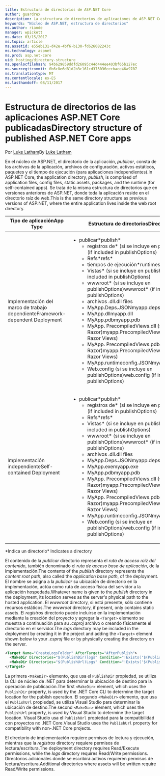 ```yaml
---
title: Estructura de directorios de ASP.NET Core
author: guardrex
description: La estructura de directorios de aplicaciones de ASP.NET Core publicadas.
keywords: "Núcleo de ASP.NET, estructura de directorios"
ms.author: riande
manager: wpickett
ms.date: 03/15/2017
ms.topic: article
ms.assetid: e55eb131-d42e-4bf6-b130-fd626082243c
ms.technology: aspnet
ms.prod: asp.net-core
uid: hosting/directory-structure
ms.openlocfilehash: 94b629859ddfd26095c44d444ee403bf65b127ec
ms.sourcegitcommit: 0b6c8e6d81d2b3c161cd375036eecbace46a9707
ms.translationtype: MT
ms.contentlocale: es-ES
ms.lasthandoff: 08/11/2017
---
```

# <a name="directory-structure-of-published-aspnet-core-apps"></a><span data-ttu-id="6d674-104">Estructura de directorios de las aplicaciones ASP.NET Core publicadas</span><span class="sxs-lookup"><span data-stu-id="6d674-104">Directory structure of published ASP.NET Core apps</span></span>

<span data-ttu-id="6d674-105">Por [Luke Latham](https://github.com/GuardRex)</span><span class="sxs-lookup"><span data-stu-id="6d674-105">By [Luke Latham](https://github.com/GuardRex)</span></span>

<span data-ttu-id="6d674-106">En el núcleo de ASP.NET, el directorio de la aplicación, *publicar*, consta de los archivos de la aplicación, archivos de configuración, activos estáticos, paquetes y el tiempo de ejecución (para aplicaciones independientes).</span><span class="sxs-lookup"><span data-stu-id="6d674-106">In ASP.NET Core, the application directory, *publish*, is comprised of application files, config files, static assets, packages, and the runtime (for self-contained apps).</span></span> <span data-ttu-id="6d674-107">Se trata de la misma estructura de directorios que en versiones anteriores de ASP.NET, donde toda la aplicación reside en el directorio raíz de web.</span><span class="sxs-lookup"><span data-stu-id="6d674-107">This is the same directory structure as previous versions of ASP.NET, where the entire application lives inside the web root directory.</span></span>

| <span data-ttu-id="6d674-108">Tipo de aplicación</span><span class="sxs-lookup"><span data-stu-id="6d674-108">App Type</span></span> | <span data-ttu-id="6d674-109">Estructura de directorios</span><span class="sxs-lookup"><span data-stu-id="6d674-109">Directory Structure</span></span> |
| --- | --- |
| <span data-ttu-id="6d674-110">Implementación del marco de trabajo dependiente</span><span class="sxs-lookup"><span data-stu-id="6d674-110">Framework-dependent Deployment</span></span> | <ul><li><span data-ttu-id="6d674-111">publicar\*</span><span class="sxs-lookup"><span data-stu-id="6d674-111">publish\*</span></span><ul><li><span data-ttu-id="6d674-112">registros de\* (si se incluye en publishOptions)</span><span class="sxs-lookup"><span data-stu-id="6d674-112">logs\* (if included in publishOptions)</span></span></li><li><span data-ttu-id="6d674-113">Refs\*</span><span class="sxs-lookup"><span data-stu-id="6d674-113">refs\*</span></span></li><li><span data-ttu-id="6d674-114">tiempos de ejecución\*</span><span class="sxs-lookup"><span data-stu-id="6d674-114">runtimes\*</span></span></li><li><span data-ttu-id="6d674-115">Vistas\* (si se incluye en publishOptions)</span><span class="sxs-lookup"><span data-stu-id="6d674-115">Views\* (if included in publishOptions)</span></span></li><li><span data-ttu-id="6d674-116">wwwroot\* (si se incluye en publishOptions)</span><span class="sxs-lookup"><span data-stu-id="6d674-116">wwwroot\* (if included in publishOptions)</span></span></li><li><span data-ttu-id="6d674-117">archivos .dll</span><span class="sxs-lookup"><span data-stu-id="6d674-117">.dll files</span></span></li><li><span data-ttu-id="6d674-118">MyApp.Deps.JSON</span><span class="sxs-lookup"><span data-stu-id="6d674-118">myapp.deps.json</span></span></li><li><span data-ttu-id="6d674-119">MyApp.dll</span><span class="sxs-lookup"><span data-stu-id="6d674-119">myapp.dll</span></span></li><li><span data-ttu-id="6d674-120">MyApp.pdb</span><span class="sxs-lookup"><span data-stu-id="6d674-120">myapp.pdb</span></span></li><li><span data-ttu-id="6d674-121">MyApp. PrecompiledViews.dll (si precompilar vistas Razor)</span><span class="sxs-lookup"><span data-stu-id="6d674-121">myapp.PrecompiledViews.dll (if precompiling Razor Views)</span></span></li><li><span data-ttu-id="6d674-122">MyApp. PrecompiledViews.pdb (si precompilar vistas Razor)</span><span class="sxs-lookup"><span data-stu-id="6d674-122">myapp.PrecompiledViews.pdb (if precompiling Razor Views)</span></span></li><li><span data-ttu-id="6d674-123">MyApp.runtimeconfig.JSON</span><span class="sxs-lookup"><span data-stu-id="6d674-123">myapp.runtimeconfig.json</span></span></li><li><span data-ttu-id="6d674-124">Web.config (si se incluye en publishOptions)</span><span class="sxs-lookup"><span data-stu-id="6d674-124">web.config (if included in publishOptions)</span></span></li></ul></li></ul> |
| <span data-ttu-id="6d674-125">Implementación independiente</span><span class="sxs-lookup"><span data-stu-id="6d674-125">Self-contained Deployment</span></span> | <ul><li><span data-ttu-id="6d674-126">publicar\*</span><span class="sxs-lookup"><span data-stu-id="6d674-126">publish\*</span></span><ul><li><span data-ttu-id="6d674-127">registros de\* (si se incluye en publishOptions)</span><span class="sxs-lookup"><span data-stu-id="6d674-127">logs\* (if included in publishOptions)</span></span></li><li><span data-ttu-id="6d674-128">Refs\*</span><span class="sxs-lookup"><span data-stu-id="6d674-128">refs\*</span></span></li><li><span data-ttu-id="6d674-129">Vistas\* (si se incluye en publishOptions)</span><span class="sxs-lookup"><span data-stu-id="6d674-129">Views\* (if included in publishOptions)</span></span></li><li><span data-ttu-id="6d674-130">wwwroot\* (si se incluye en publishOptions)</span><span class="sxs-lookup"><span data-stu-id="6d674-130">wwwroot\* (if included in publishOptions)</span></span></li><li><span data-ttu-id="6d674-131">archivos .dll</span><span class="sxs-lookup"><span data-stu-id="6d674-131">.dll files</span></span></li><li><span data-ttu-id="6d674-132">MyApp.Deps.JSON</span><span class="sxs-lookup"><span data-stu-id="6d674-132">myapp.deps.json</span></span></li><li><span data-ttu-id="6d674-133">MyApp.exe</span><span class="sxs-lookup"><span data-stu-id="6d674-133">myapp.exe</span></span></li><li><span data-ttu-id="6d674-134">MyApp.pdb</span><span class="sxs-lookup"><span data-stu-id="6d674-134">myapp.pdb</span></span></li><li><span data-ttu-id="6d674-135">MyApp. PrecompiledViews.dll (si precompilar vistas Razor)</span><span class="sxs-lookup"><span data-stu-id="6d674-135">myapp.PrecompiledViews.dll (if precompiling Razor Views)</span></span></li><li><span data-ttu-id="6d674-136">MyApp. PrecompiledViews.pdb (si precompilar vistas Razor)</span><span class="sxs-lookup"><span data-stu-id="6d674-136">myapp.PrecompiledViews.pdb (if precompiling Razor Views)</span></span></li><li><span data-ttu-id="6d674-137">MyApp.runtimeconfig.JSON</span><span class="sxs-lookup"><span data-stu-id="6d674-137">myapp.runtimeconfig.json</span></span></li><li><span data-ttu-id="6d674-138">Web.config (si se incluye en publishOptions)</span><span class="sxs-lookup"><span data-stu-id="6d674-138">web.config (if included in publishOptions)</span></span></li></ul></li></ul> |
<span data-ttu-id="6d674-139">\*Indica un directorio</span><span class="sxs-lookup"><span data-stu-id="6d674-139">\* Indicates a directory</span></span>

<span data-ttu-id="6d674-140">El contenido de la *publicar* directorio representa el *ruta de acceso raíz del contenido*, también denominado el *ruta de acceso base de aplicación*, de la implementación.</span><span class="sxs-lookup"><span data-stu-id="6d674-140">The contents of the *publish* directory represents the *content root path*, also called the *application base path*, of the deployment.</span></span> <span data-ttu-id="6d674-141">El nombre se asigna a la *publicar* su ubicación de directorio en la implementación, actúa como ruta de acceso física del servidor a la aplicación hospedada.</span><span class="sxs-lookup"><span data-stu-id="6d674-141">Whatever name is given to the *publish* directory in the deployment, its location serves as the server's physical path to the hosted application.</span></span> <span data-ttu-id="6d674-142">El *wwwroot* directory, si está presente, sólo contiene recursos estáticos.</span><span class="sxs-lookup"><span data-stu-id="6d674-142">The *wwwroot* directory, if present, only contains static assets.</span></span> <span data-ttu-id="6d674-143">El *registros* directorio puede incluirse en la implementación mediante la creación del proyecto y agregar la `<Target>` elemento se muestra a continuación para su *.csproj* archivo o creando físicamente el directorio en el servidor.</span><span class="sxs-lookup"><span data-stu-id="6d674-143">The *logs* directory may be included in the deployment by creating it in the project and adding the `<Target>` element shown below to your *.csproj* file or by physically creating the directory on the server.</span></span>

```xml
<Target Name="CreateLogsFolder" AfterTargets="AfterPublish">
  <MakeDir Directories="$(PublishDir)logs" Condition="!Exists('$(PublishDir)logs')" />
  <MakeDir Directories="$(PublishUrl)Logs" Condition="!Exists('$(PublishUrl)Logs')" />
</Target>
```

<span data-ttu-id="6d674-144">La primera `<MakeDir>` elemento, que usa el `PublishDir` propiedad, se utiliza la CLI de núcleo de .NET para determinar la ubicación de destino para la operación de publicación.</span><span class="sxs-lookup"><span data-stu-id="6d674-144">The first `<MakeDir>` element, which uses the `PublishDir` property, is used by the .NET Core CLI to determine the target location for the publish operation.</span></span> <span data-ttu-id="6d674-145">El segundo `<MakeDir>` elemento, que usa el `PublishUrl` propiedad, se utiliza Visual Studio para determinar la ubicación de destino.</span><span class="sxs-lookup"><span data-stu-id="6d674-145">The second `<MakeDir>` element, which uses the `PublishUrl` property, is used by Visual Studio to determine the target location.</span></span> <span data-ttu-id="6d674-146">Visual Studio usa el `PublishUrl` propiedad para la compatibilidad con proyectos no .NET Core.</span><span class="sxs-lookup"><span data-stu-id="6d674-146">Visual Studio uses the `PublishUrl` property for compatibility with non-.NET Core projects.</span></span>

<span data-ttu-id="6d674-147">El directorio de implementación requiere permisos de lectura y ejecución, mientras que la *registros* directory requiere permisos de lectura/escritura.</span><span class="sxs-lookup"><span data-stu-id="6d674-147">The deployment directory requires Read/Execute permissions, while the *logs* directory requires Read/Write permissions.</span></span> <span data-ttu-id="6d674-148">Directorios adicionales donde se escribirá activos requieren permisos de lectura/escritura.</span><span class="sxs-lookup"><span data-stu-id="6d674-148">Additional directories where assets will be written require Read/Write permissions.</span></span>

